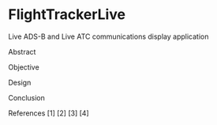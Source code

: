 # FlightTrackerLive
Live ADS-B and Live ATC communications display application

Abstract
 
Objective
 
Design







Conclusion



References
[1]
[2]
[3] 
[4]  
